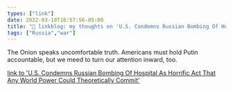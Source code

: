 ```yaml
---
types: ["link"]
date: 2022-03-10T16:57:56-05:00
title: "🔗 linkblog: my thoughts on 'U.S. Condemns Russian Bombing Of Hospital As Horrific Act That Any World Power Could Theoretically Commit'"
tags: ["Russia","war"]
---
```

The Onion speaks uncomfortable truth. Americans must hold Putin accountable, but we meed to turn our attention inward, too.
 
[link to 'U.S. Condemns Russian Bombing Of Hospital As Horrific Act That Any World Power Could Theoretically Commit'](https://www.theonion.com/u-s-condemns-russian-bombing-of-hospital-as-horrific-a-1848636409)
